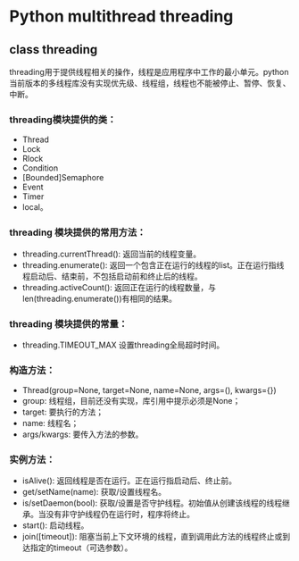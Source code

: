 # Python multithread threading

## class threading

threading用于提供线程相关的操作，线程是应用程序中工作的最小单元。python当前版本的多线程库没有实现优先级、线程组，线程也不能被停止、暂停、恢复、中断。

### threading模块提供的类：  
* Thread
* Lock
* Rlock
* Condition
* [Bounded]Semaphore
* Event
* Timer
* local。

### threading 模块提供的常用方法： 
* threading.currentThread(): 返回当前的线程变量。 
* threading.enumerate(): 返回一个包含正在运行的线程的list。正在运行指线程启动后、结束前，不包括启动前和终止后的线程。 
* threading.activeCount(): 返回正在运行的线程数量，与len(threading.enumerate())有相同的结果。

### threading 模块提供的常量：

* threading.TIMEOUT_MAX 设置threading全局超时时间。


### 构造方法： 
* Thread(group=None, target=None, name=None, args=(), kwargs={}) 
* group: 线程组，目前还没有实现，库引用中提示必须是None； 
* target: 要执行的方法； 
* name: 线程名； 
* args/kwargs: 要传入方法的参数。

### 实例方法： 
* isAlive(): 返回线程是否在运行。正在运行指启动后、终止前。 
* get/setName(name): 获取/设置线程名。 
* is/setDaemon(bool): 获取/设置是否守护线程。初始值从创建该线程的线程继承。当没有非守护线程仍在运行时，程序将终止。 
* start(): 启动线程。 
* join([timeout]): 阻塞当前上下文环境的线程，直到调用此方法的线程终止或到达指定的timeout（可选参数）。